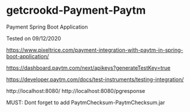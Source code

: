 # getcrookd-Payment-Paytm
Payment Spring Boot Application


Tested on 09/12/2020

https://www.pixeltrice.com/payment-integration-with-paytm-in-spring-boot-application/

https://dashboard.paytm.com/next/apikeys?generateTestKey=true

https://developer.paytm.com/docs/test-instruments/testing-integration/

http://localhost:8080/
http://localhost:8080/pgresponse


MUST: Dont forget to add PaytmChecksum-PaytmChecksum.jar
